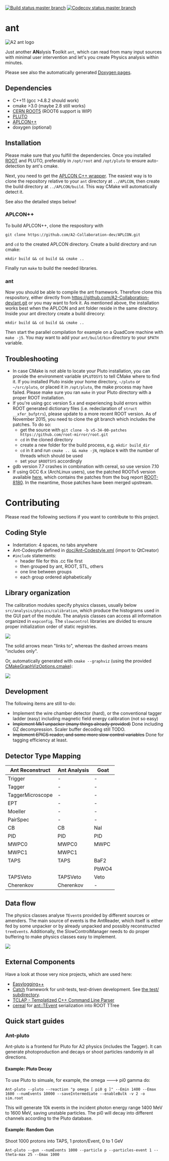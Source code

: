 [![Build status master branch](https://travis-ci.org/A2-Collaboration-dev/ant.svg?branch=master)](https://travis-ci.org/A2-Collaboration-dev/ant)
[![Codecov status master branch](https://codecov.io/github/A2-Collaboration-dev/ant/coverage.svg?branch=master)](https://codecov.io/github/A2-Collaboration-dev/ant?branch=master)

ant
===

![A2 ant logo](extra/a2-ant-logo.png?raw=true)

Just another **AN**alysis **T**oolkit `ant`, which can read from many
input sources with minimal user intervention and let's you create
Physics analysis within minutes.

Please see also the automatically generated
[Doxygen pages](http://a2-collaboration-dev.github.io/ant/).



## Dependencies
  * C++11 (gcc >4.8.2 should work)
  * cmake >3.0 (maybe 2.8 still works)
  * [CERN ROOT5](https://root.cern.ch/) (ROOT6 support is WIP)
  * [PLUTO](https://www-hades.gsi.de/?q=pluto)
  * [APLCON++](https://github.com/A2-Collaboration-dev/APLCON)
  * doxygen (optional)

## Installation

Please make sure that you fulfill the dependencies. Once you installed
[ROOT](https://root.cern.ch/building-root) and PLUTO, preferably in
`/opt/root` and `/opt/pluto` to ensure auto-detection by ant's cmake.

Next, you need to get the
[APLCON C++ wrapper](https://github.com/A2-Collaboration-dev/APLCON).
The easiest way is to clone the repository relative to your `ant`
directory at `../APLCON`, then create the build directory at
`../APLCON/build`. This way CMake will automatically detect it.

See also the detailed steps below!

### APLCON++

To build APLCON++, clone the respository with

`git clone https://github.com/A2-Collaboration-dev/APLCON.git`

and `cd` to the created APLCON directory. Create a build directory and run cmake:

`mkdir build && cd build && cmake ..`

Finally run `make` to build the needed libraries.

### ant

Now you should be able to compile the ant framework.
Therefore clone this respository, either directly from
https://github.com/A2-Collaboration-dev/ant.git or you may want to fork it.
As mentioned above, the installation works best when the APLCON and ant folder reside in the same directory.
Inside your ant directory create a build direcory:

`mkdir build && cd build && cmake ..`

Then start the parallel compilation for example on a QuadCore machine with `make -j5`.
You may want to add your `ant/build/bin` directory to your `$PATH` variable.


## Troubleshooting

  * In case CMake is not able to locate your Pluto installation, you can provide the environment variable `$PLUTOSYS` to tell CMake where to find it. If you installed Pluto inside your home directory, `~/pluto` or `~/src/pluto`, or placed it in `/opt/pluto`, the make process may have failed. Please make sure you ran `make` in your Pluto directory with a proper ROOT installation.
  * If you're using gcc version 5.x and experiencing build errors within ROOT generated dictionary files (i.e. redeclaration of `struct __xfer_bufptrs`), please update to a more recent ROOT version. As of November 2015, you need to clone the git branch which includes the patches. To do so:
    * get the source with `git clone -b v5-34-00-patches https://github.com/root-mirror/root.git`
    * `cd` in the cloned directory
    * create a new folder for the build process, e.g. `mkdir build_dir`
    * `cd` in it and run `cmake .. && make -jN`, replace `N` with the number of threads which should be used
    * set your `$ROOTSYS` accordingly
  * gdb version 7.7 crashes in combination with cereal, so use version 7.10
  * If using GCC 6.x (ArchLinux users), use the patched ROOTv5 version available [here](https://github.com/A2-Collaboration/root/commits/v5-34-00-patches-A2), which contains the patches from the bug report [ROOT-8180](https://sft.its.cern.ch/jira/browse/ROOT-8180). In the meantime, those patches have been merged upstream.

# Contributing

Please read the following sections if you want to contribute to this
project. 

## Coding Style
  * Indentation: 4 spaces, no tabs anywhere
  * Ant-Codesytle defined in [doc/Ant-Codestyle.xml](doc/Ant-Codestyle.xml) (import to QtCreator)
  * `#include` statements:
    * header file for this .cc file first
    * then grouped by ant, ROOT, STL, others
    * one line between groups
    * each group ordered alphabetically

## Library organization

The calibration modules specify physics classes, usually below
`src/analysis/physics/calibration`, which produce the histograms used
in the GUI part of the module. The analysis classes can access all
information organized in `expconfig`. The `slowcontrol` libraries are
divided to ensure proper initialization order of static registries. 

<img src="doc/library-dependencies.png">

The solid arrows mean "links to", whereas the dashed arrows means
"includes only".

Or, automatically generated with `cmake --graphviz` (using the
provided
[CMakeGraphVizOptions.cmake](doc/CMakeGraphVizOptions.cmake)):

<img src="doc/library-dependencies-autogenerated.png">

## Development

The following items are still to-do:

  * Implement the wire chamber detector (hard), or the conventional
    tagger ladder (easy) including magnetic field energy calibration
    (not so easy)
  * ~~Implement Mk1 unpacker (many things already provided)~~ Done including GZ decompression. Scaler buffer decoding still TODO.
  * ~~Implement EPICS reader, and some more slow control variables~~ Done for tagging efficiency at least.  

## Detector Type Mapping

| Ant Reconstruct  | Ant Analysis  | Goat |
|------------------|---------------|------|
| Trigger          | -             | -    |
| Tagger           | -             | -    |
| TaggerMicroscope | -             | -    |
| EPT              | -             | -    |
| Moeller          | -             | -    |
| PairSpec         | -             | -    |
| CB               | CB            | NaI  |
| PID              | PID           | PID  |
| MWPC0            | MWPC0         | MWPC |
| MWPC1            | MWPC1         |      |
| TAPS             | TAPS          | BaF2 |
|                  |               | PbWO4|
| TAPSVeto         | TAPSVeto      | Veto |
| Cherenkov        | Cherenkov     | -    |

## Data flow

The physics classes analyse `TEvent`s provided by different sources or
amenders. The main source of events is the AntReader, which itself is
either fed by some unpacker or by already unpacked and possibly
reconstructed `treeEvents`. Additionally, the SlowControlManager needs
to do proper buffering to make physics classes easy to implement.

<img src="doc/dataflow.png">

## External Components

Have a look at those very nice projects, which are used here:

  * [Easylogging++](http://easylogging.muflihun.com/)
  * [Catch](https://github.com/philsquared/Catch) framework for unit-tests, test-driven development. See [the test/ subdirectory](test/).
  * [TCLAP - Templatized C++ Command Line Parser](http://tclap.sourceforge.net)
  * [cereal](http://uscilab.github.io/cereal/) for [ant::TEvent](src/tree/TEvent.h) serialization into ROOT TTree

## Quick start guides

### Ant-pluto
Ant-pluto is a frontend for Pluto for A2 physics (includes the Tagger).
It can generate photoproduction and decays or shoot particles randomly in all directions.

#### Example: Pluto Decay
To use Pluto to simuale, for example, the omega ---> pi0 gamma do:
```
Ant-pluto --pluto --reaction "p omega [ pi0 g ]" --Emin 1400 --Emax 1600 --numEvents 10000 --saveIntermediate --enableBulk -v 2 -o sim.root
```
This will generate 10k events in the incident photon energy range 1400 MeV to 1600 MeV, saving unstable particles.
The pi0 will decay into different channels according to the Pluto database.

#### Example: Random Gun
Shoot 1000 protons into TAPS, 1 proton/Event, 0 to 1 GeV
```
Ant-pluto --gun --numEvents 1000 --particle p --particles-event 1 --theta-max 25 --Emax 1000
```

